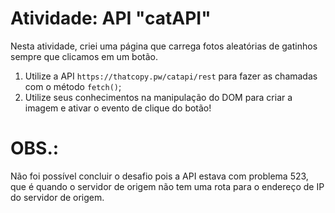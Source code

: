 # Atividade: API "catAPI"

Nesta atividade, criei uma página que carrega fotos aleatórias de gatinhos sempre que clicamos em um botão.

1. Utilize a API `https://thatcopy.pw/catapi/rest` para fazer as chamadas com o método `fetch()`;
2. Utilize seus conhecimentos na manipulação do DOM para criar a imagem e ativar o evento de clique do botão!


# OBS.:
Não foi possível concluir o desafio pois a API estava com problema 523, que é quando o servidor de origem não tem uma rota para o endereço de IP do servidor de origem.
